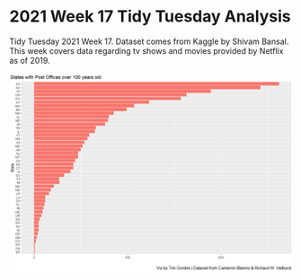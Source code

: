 # 2021 Week 17 Tidy Tuesday Analysis

Tidy Tuesday 2021 Week 17. Dataset comes from Kaggle by Shivam Bansal. This week covers data regarding tv shows and movies provided by Netflix as of 2019. 

![Notable Plot](https://github.com/Tgordon523/tidy_tuesdays/blob/main/04-13-2021/plots/state_post_offices.png)